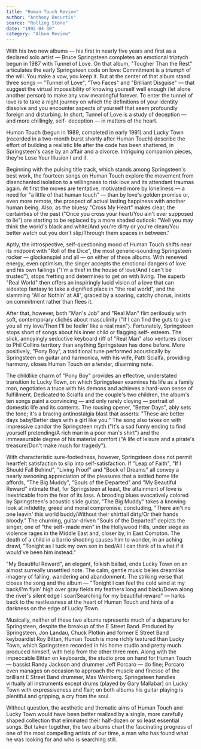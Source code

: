 ```yaml
---
title: "Human Touch Review"
author: "Anthony Decurtis"
source: "Rolling Stone"
date: "1992-04-30"
category: "Album Review"
---
```


With his two new albums — his first in nearly five years and first as a declared solo artist — Bruce Springsteen completes an emotional triptych begun in 1987 with Tunnel of Love. On that album, "Tougher Than the Rest" articulates the early Springsteen code on love: Commitment is a triumph of the will. You make a vow, you keep it. But at the center of that album stand three songs — "Tunnel of Love", "Two Faces" and "Brilliant Disguise" — that suggest the virtual impossibility of knowing yourself well enough (let alone another person) to make any vow meaningful forever. To enter the tunnel of love is to take a night journey on which the definitions of your identity dissolve and you encounter aspects of yourself that seem profoundly foreign and disturbing. In short, Tunnel of Love is a study of deception — and more chillingly, self- deception — in matters of the heart.

Human Touch (begun in 1989, completed in early 1991) and Lucky Town (recorded in a two-month burst shortly after Human Touch) describe the effort of building a realistic life after the code has been shattered, in Springsteen's case by an affair and a divorce. Intriguing companion pieces, they're Lose Your Illusion I and II.

Beginning with the pulsing title track, which stands among Springsteen's best work, the fourteen songs on Human Touch explore the movement from disenchanted isolation to a willingness to risk love and its attendant traumas again. At first the moves are tentative, motivated more by loneliness — a need for "a little of that human touch" — than by love's golden promise or, even more remote, the prospect of actual lasting happiness with another human being. Also, as the bluesy "Cross My Heart" makes clear, the certainties of the past ("Once you cross your heart/You ain't ever supposed to lie") are starting to be replaced by a more shaded outlook: "Well you may think the world's black and white/And you're dirty or you're clean/You better watch out you don't slip/Through them spaces in between."

Aptly, the introspective, self-questioning mood of Human Touch shifts near its midpoint with "Roll of the Dice", the most generic-sounding Springsteen rocker — glockenspiel and all — on either of these albums. With renewed energy, even optimism, the singer accepts the emotional dangers of love and his own failings ("I'm a thief in the house of love/And I can't be trusted"), stops fretting and determines to get on with living. The superb "Real World" then offers an inspiringly lucid vision of a love that can sidestep fantasy to take a dignified place in "the real world", and the slamming "All or Nothin' at All", graced by a soaring, catchy chorus, insists on commitment rather than flees it.

After that, however, both "Man's Job" and "Real Man" flirt perilously with soft, contemporary clichés about masculinity ("If I can find the guts to give you all my love/Then I'll be feelin' like a real man"). Fortunately, Springsteen stops short of songs about his inner child or flagging self- esteem. The slick, annoyingly seductive keyboard riff of "Real Man" also ventures closer to Phil Collins territory than anything Springsteen has done before. More positively, "Pony Boy", a traditional tune performed acoustically by Springsteen on guitar and harmonica, with his wife, Patti Scialfa, providing harmony, closes Human Touch on a tender, disarming note.

The childlike charm of "Pony Boy" provides an effective, understated transition to Lucky Town, on which Springsteen examines his life as a family man, negotiates a truce with his demons and achieves a hard-won sense of fulfillment. Dedicated to Scialfa and the couple's two children, the album's ten songs paint a convincing — and only rarely cloying — portrait of domestic life and its contents. The rousing opener, "Better Days", ably sets the tone; it's a bracing antinostalgia blast that asserts: "These are better days baby/Better days with a girl like you." The song also takes on with impressive candor the Springsteen myth ("It's a sad funny ending to find yourself pretending/A rich man in a poor man's shirt") and the immeasurable degree of his material comfort ("A life of leisure and a pirate's treasure/Don't make much for tragedy").

With characteristic sure-footedness, however, Springsteen does not permit heartfelt satisfaction to slip into self-satisfaction. If "Leap of Faith", "If I Should Fall Behind", "Living Proof" and "Book of Dreams" all convey a nearly swooning appreciation of the pleasures that a settled home life affords, "The Big Muddy", "Souls of the Departed" and "My Beautiful Reward" intimate that, for Springsteen at least, the attainment of love is inextricable from the fear of its loss. A brooding blues evocatively colored by Springsteen's acoustic slide guitar, "The Big Muddy" takes a knowing look at infidelity, greed and moral compromise, concluding, "There ain't no one leavin' this world buddy/Without their shirttail dirty/Or their hands bloody." The churning, guitar-driven "Souls of the Departed" depicts the singer, one of "the self- made men" in the Hollywood Hills, under siege as violence rages in the Middle East and, closer by, in East Compton. The death of a child in a barrio shooting causes him to wonder, in an aching drawl, "Tonight as I tuck my own son in bed/All I can think of is what if it would've been him instead."

"My Beautiful Reward", an elegant, folkish ballad, ends Lucky Town on an almost surreally unsettled note. The calm, gentle music belies dreamlike imagery of falling, wandering and abandonment. The striking verse that closes the song and the album — "Tonight I can feel the cold wind at my back/I'm flyin' high over gray fields my feathers long and black/Down along the river's silent edge I soar/Searching for my beautiful reward" — harks back to the restlessness at the heart of Human Touch and hints of a darkness on the edge of Lucky Town.

Musically, neither of these two albums represents much of a departure for Springsteen, despite the breakup of the E Street Band. Produced by Springsteen, Jon Landau, Chuck Plotkin and former E Street Band keyboardist Roy Bittan, Human Touch is more richly textured than Lucky Town, which Springsteen recorded in his home studio and pretty much produced himself, with help from the other three men. Along with the impeccable Bittan on keyboards, the studio pros on hand for Human Touch — bassist Randy Jackson and drummer Jeff Porcaro — do fine; Porcaro even manages on occasion to approach the muscle and finesse of the brilliant E Street Band drummer, Max Weinberg. Springsteen handles virtually all instruments except drums (played by Gary Mallabar) on Lucky Town with expressiveness and flair; on both albums his guitar playing is plentiful and gripping, a cry from the soul.

Without question, the aesthetic and thematic aims of Human Touch and Lucky Town would have been better realized by a single, more carefully shaped collection that eliminated their half-dozen or so least essential songs. But taken together, the two albums chart the fascinating progress of one of the most compelling artists of our time, a man who has found what he was looking for and who is searching still.

